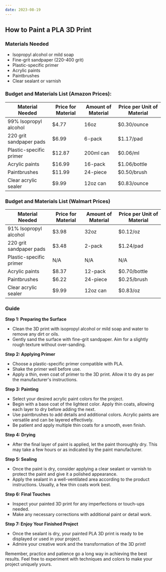 ```yaml
---
date: 2023-08-19
---
```


## How to Paint a PLA 3D Print

### Materials Needed

- Isopropyl alcohol or mild soap
- Fine-grit sandpaper (220-400 grit)
- Plastic-specific primer
- Acrylic paints
- Paintbrushes
- Clear sealant or varnish

### Budget and Materials List (Amazon Prices):

|Material Needed|Price for Material|Amount of Material|Price per Unit of Material|
|---|---|---|---|
|99% Isopropyl alcohol|$4.77|16oz|$0.30/ounce|
|220 grit sandpaper pads|$6.99|6-pack|$1.17/pad|
|Plastic-specific primer|$12.87|200ml can|$0.06/ml|
|Acrylic paints|$16.99|16-pack|$1.06/bottle|
|Paintbrushes|$11.99|24-piece|$0.50/brush|
|Clear acrylic sealer|$9.99|12oz can|$0.83/ounce|

### Budget and Materials List (Walmart Prices)

| Material Needed            | Price for Material | Amount of Material | Price per Unit of Material |
|---------------------------|-------------------|-------------------|--------------------------|
| 91% Isopropyl alcohol          | $3.98           | 32oz              | $0.12/oz               |
| 220 grit sandpaper pads    | $3.48           | 2-pack            | $1.24/pad                 |
| Plastic-specific primer    | N/A           | N/A          | N/A                   |
| Acrylic paints             | $8.37           | 12-pack           | $0.70/bottle              |
| Paintbrushes               | $6.22           | 24-piece          | $0.25/brush               |
| Clear acrylic sealer       | $9.99            | 12oz can           | $0.83/oz               |


### Guide

**Step 1: Preparing the Surface**

- Clean the 3D print with isopropyl alcohol or mild soap and water to remove any dirt or oils.
- Gently sand the surface with fine-grit sandpaper. Aim for a slightly rough texture without over-sanding.

**Step 2: Applying Primer**

- Choose a plastic-specific primer compatible with PLA.
- Shake the primer well before use.
- Apply a thin, even coat of primer to the 3D print. Allow it to dry as per the manufacturer's instructions.

**Step 3: Painting**

- Select your desired acrylic paint colors for the project.
- Begin with a base coat of the lightest color. Apply thin coats, allowing each layer to dry before adding the next.
- Use paintbrushes to add details and additional colors. Acrylic paints are versatile and can be layered effectively.
- Be patient and apply multiple thin coats for a smooth, even finish.

**Step 4: Drying**

- After the final layer of paint is applied, let the paint thoroughly dry. This may take a few hours or as indicated by the paint manufacturer.

**Step 5: Sealing**

- Once the paint is dry, consider applying a clear sealant or varnish to protect the paint and give it a polished appearance.
- Apply the sealant in a well-ventilated area according to the product instructions. Usually, a few thin coats work best.

**Step 6: Final Touches**

- Inspect your painted 3D print for any imperfections or touch-ups needed.
- Make any necessary corrections with additional paint or detail work.

**Step 7: Enjoy Your Finished Project**

- Once the sealant is dry, your painted PLA 3D print is ready to be displayed or used in your project.
- Admire your creative work and the transformation of the 3D print!

Remember, practice and patience go a long way in achieving the best results. Feel free to experiment with techniques and colors to make your project uniquely yours.